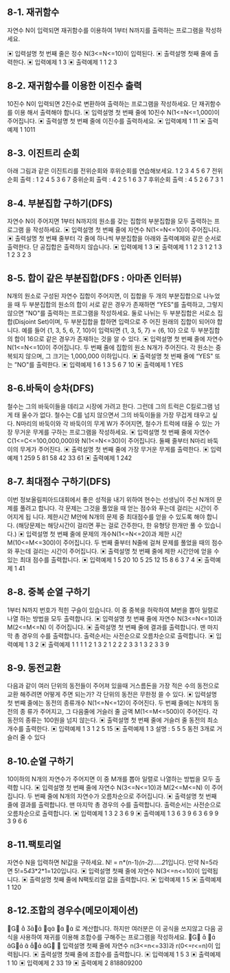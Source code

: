 ## 8-1. 재귀함수

자연수 N이 입력되면 재귀함수를 이용하여 1부터 N까지를 출력하는 프로그램을 작성하세요.

▣ 입력설명
첫 번째 줄은 정수 N(3<=N<=10)이 입력된다.
▣ 출력설명
첫째 줄에 출력한다.
▣ 입력예제 1
3
▣ 출력예제 1
1 2 3

## 8-2. 재귀함수를 이용한 이진수 출력

10진수 N이 입력되면 2진수로 변환하여 출력하는 프로그램을 작성하세요. 단 재귀함수를 이용
해서 출력해야 합니다.
▣ 입력설명
첫 번째 줄에 10진수 N(1<=N<=1,000)이 주어집니다.
▣ 출력설명
첫 번째 줄에 이진수를 출력하세요.
▣ 입력예제 1
11
▣ 출력예제 1
1011

## 8-3. 이진트리 순회

아래 그림과 같은 이진트리를 전위순회와 후위순회를 연습해보세요.
1
2 3
4 5 6 7
전위순회 출력 : 1 2 4 5 3 6 7
중위순회 출력 : 4 2 5 1 6 3 7
후위순회 출력 : 4 5 2 6 7 3 1

## 8-4. 부분집합 구하기(DFS)

자연수 N이 주어지면 1부터 N까지의 원소를 갖는 집합의 부분집합을 모두 출력하는 프로그램
을 작성하세요.
▣ 입력설명
첫 번째 줄에 자연수 N(1<=N<=10)이 주어집니다.
▣ 출력설명
첫 번째 줄부터 각 줄에 하나씩 부분집합을 아래와 출력예제와 같은 순서로 출력한다.
단 공집합은 출력하지 않습니다.
▣ 입력예제 1
3
▣ 출력예제 1
1 2 3
1 2
1 3
1
2 3
2
3

## 8-5. 합이 같은 부분집합(DFS : 아마존 인터뷰)

N개의 원소로 구성된 자연수 집합이 주어지면, 이 집합을 두 개의 부분집합으로 나누었을 때
두 부분집합의 원소의 합이 서로 같은 경우가 존재하면 “YES"를 출력하고, 그렇지 않으면
”NO"를 출력하는 프로그램을 작성하세요.
둘로 나뉘는 두 부분집합은 서로소 집합(Disjoint Set)이며, 두 부분집합을 합하면 입력으로 주
어진 원래의 집합이 되어야 합니다.
예를 들어 {1, 3, 5, 6, 7, 10}이 입력되면 {1, 3, 5, 7} = {6, 10} 으로 두 부분집합의 합이
16으로 같은 경우가 존재하는 것을 알 수 있다.
▣ 입력설명
첫 번째 줄에 자연수 N(1<=N<=10)이 주어집니다.
두 번째 줄에 집합의 원소 N개가 주어진다. 각 원소는 중복되지 않으며, 그 크기는 1,000,000
이하입니다.
▣ 출력설명
첫 번째 줄에 “YES" 또는 ”NO"를 출력한다.
▣ 입력예제 1
6
1 3 5 6 7 10
▣ 출력예제 1
YES

## 8-6.바둑이 승차(DFS)

철수는 그의 바둑이들을 데리고 시장에 가려고 한다. 그런데 그의 트럭은 C킬로그램 넘게 태
울수가 없다. 철수는 C를 넘지 않으면서 그의 바둑이들을 가장 무겁게 태우고 싶다.
N마리의 바둑이와 각 바둑이의 무게 W가 주어지면, 철수가 트럭에 태울 수 있는 가장 무거운
무게를 구하는 프로그램을 작성하세요.
▣ 입력설명
첫 번째 줄에 자연수 C(1<=C<=100,000,000)와 N(1<=N<=30)이 주어집니다.
둘째 줄부터 N마리 바둑이의 무게가 주어진다.
▣ 출력설명
첫 번째 줄에 가장 무거운 무게를 출력한다.
▣ 입력예제 1
259 5
81
58
42
33
61
▣ 출력예제 1
242

## 8-7. 최대점수 구하기(DFS)

이번 정보올림피아드대회에서 좋은 성적을 내기 위하여 현수는 선생님이 주신 N개의 문제를
풀려고 합니다. 각 문제는 그것을 풀었을 때 얻는 점수와 푸는데 걸리는 시간이 주어지게 됩
니다. 제한시간 M안에 N개의 문제 중 최대점수를 얻을 수 있도록 해야 합니다. (해당문제는
해당시간이 걸리면 푸는 걸로 간주한다, 한 유형당 한개만 풀 수 있습니다.)
▣ 입력설명
첫 번째 줄에 문제의 개수N(1<=N<=20)과 제한 시간 M(10<=M<=300)이 주어집니다.
두 번째 줄부터 N줄에 걸쳐 문제를 풀었을 때의 점수와 푸는데 걸리는 시간이 주어집니다.
▣ 출력설명
첫 번째 줄에 제한 시간안에 얻을 수 있는 최대 점수를 출력합니다.
▣ 입력예제 1
5 20
10 5
25 12
15 8
6 3
7 4
▣ 출력예제 1
41

## 8-8. 중복 순열 구하기

1부터 N까지 번호가 적힌 구슬이 있습니다. 이 중 중복을 허락하여 M번을 뽑아 일렬로 나열
하는 방법을 모두 출력합니다.
▣ 입력설명
첫 번째 줄에 자연수 N(3<=N<=10)과 M(2<=M<=N) 이 주어집니다.
▣ 출력설명
첫 번째 줄에 결과를 출력합니다. 맨 마지막 총 경우의 수를 출력합니다.
출력순서는 사전순으로 오름차순으로 출력합니다.
▣ 입력예제 1
3 2
▣ 출력예제 1
1 1
1 2
1 3
2 1
2 2
2 3
3 1
3 2
3 3
9

## 8-9. 동전교환

다음과 같이 여러 단위의 동전들이 주어져 있을때 거스름돈을 가장 적은 수의 동전으로 교환
해주려면 어떻게 주면 되는가? 각 단위의 동전은 무한정 쓸 수 있다.
▣ 입력설명
첫 번째 줄에는 동전의 종류개수 N(1<=N<=12)이 주어진다. 두 번째 줄에는 N개의 동전의 종
류가 주어지고, 그 다음줄에 거슬러 줄 금액 M(1<=M<=500)이 주어진다.
각 동전의 종류는 100원을 넘지 않는다.
▣ 출력설명
첫 번째 줄에 거슬러 줄 동전의 최소개수를 출력한다.
▣ 입력예제 1
3
1 2 5
15
▣ 출력예제 1
3
설명 : 5 5 5 동전 3개로 거슬러 줄 수 있다

## 8-10.순열 구하기

10이하의 N개의 자연수가 주어지면 이 중 M개를 뽑아 일렬로 나열하는 방법을 모두 출력합
니다.
▣ 입력설명
첫 번째 줄에 자연수 N(3<=N<=10)과 M(2<=M<=N) 이 주어집니다.
두 번째 줄에 N개의 자연수가 오름차순으로 주어집니다.
▣ 출력설명
첫 번째 줄에 결과를 출력합니다. 맨 마지막 총 경우의 수를 출력합니다.
출력순서는 사전순으로 오름차순으로 출력합니다.
▣ 입력예제 1
3 2
3 6 9
▣ 출력예제 1
3 6
3 9
6 3
6 9
9 3
9 6
6

## 8-11.팩토리얼

자연수 N을 입력하면 N!값을 구하세요.
N! = n*(n-1)*(n-2)*.....*2*1입니다.
만약 N=5라면 5!=5*4*3*2\*1=120입니다.
▣ 입력설명
첫째 줄에 자연수 N(3<=n<=10)이 입력됩니다.
▣ 출력설명
첫째 줄에 N팩토리얼 값을 출력합니다.
▣ 입력예제 1
5
▣ 출력예제 1
120

## 8-12.조합의 경우수(메모이제이션)

    
 로 계산합니다. 하지만 여러분은 이 공식을 쓰지않고 다음 공식을 사용하여
재귀를 이용해 조합수를 구해주는 프로그램을 작성하세요.


    
▣ 입력설명
첫째 줄에 자연수 n(3<=n<=33)과 r(0<=r<=n)이 입력됩니다.
▣ 출력설명
첫째 줄에 조합수를 출력합니다.
▣ 입력예제 1
5 3
▣ 출력예제 1
10
▣ 입력예제 2
33 19
▣ 출력예제 2
818809200
